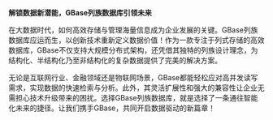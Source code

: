 **解锁数据新潜能，GBase列族数据库引领未来**

在大数据时代，如何高效存储与管理海量信息成为企业发展的关键。GBase列族数据库应运而生，以创新技术重新定义数据价值！作为一款专注于列式存储的高效数据库，GBase不仅支持大规模分布式架构，还凭借其独特的列族设计理念，为结构化、半结构化乃至非结构化的复杂数据提供了完美的解决方案。

无论是互联网行业、金融领域还是物联网场景，GBase都能轻松应对高并发读写需求，实现数据的快速检索与分析。此外，其灵活扩展性和强大的兼容性让企业无需担心技术升级带来的困扰。选择GBase列族数据库，就是选择了一条通往智能化未来的捷径。让我们携手GBase，共同开启数据驱动的新篇章！